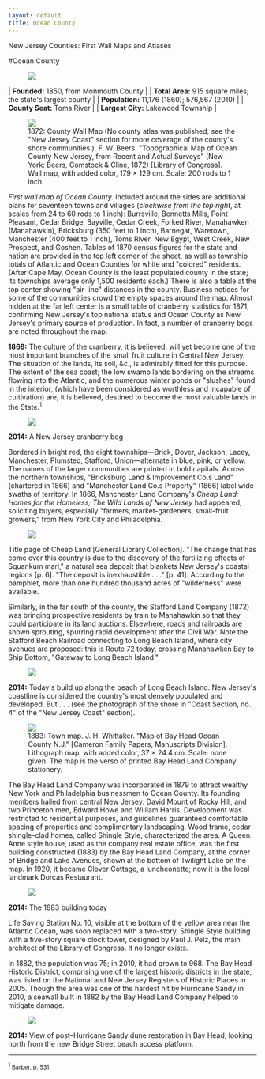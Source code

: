```yaml
---
layout: default
title: Ocean County
---
```


<p class="type">New Jersey Counties: First Wall Maps and Atlases</p>

#Ocean County

<figure class="resource county">
	<a href="#imgZoom"><img class="thumb" data-info="http://libimages.princeton.edu/loris/exhibits%2Fnj-historic-maps%2Fmercer%2FMercer.jp2/info.json" src="http://libimages.princeton.edu/loris/exhibits%2Fnj-historic-maps%2Fmercer%2FMercer.jp2/full/!300,300/0/native.jpg"></a>
</figure>

|  **Founded:** 1850, from Monmouth County |
| **Total Area:** 915 square miles; the state's largest county |
| **Population:** 11,176 (1860); 576,567 (2010) |
| **County Seat:** Toms River |
| **Largest City:** Lakewood Township |

<figure class="resource">
	<a href="#imgZoom"><img class="thumb" data-info="http://libimages.princeton.edu/loris/exhibits%2Fnj-historic-maps%2Focean%2F1872-ocean-county-wall-map.jp2/info.json" src="http://libimages.princeton.edu/loris/exhibits%2Fnj-historic-maps%2Focean%2F1872-ocean-county-wall-map.jp2/full/!750,750/0/native.jpg"></a>
	<figcaption>1872: County Wall Map (No county atlas was published; see the "New Jersey Coast" section for more coverage of the county's shore communities.). F. W. Beers. "Topographical Map of Ocean County New Jersey, from Recent and Actual Surveys" (New York: Beers, Comstock & Cline, 1872) [Library of Congress]. Wall map, with added color, 179 × 129 cm. Scale: 200 rods to 1 inch.</figcaption>
</figure>

_First wall map of Ocean County._ Included around the sides are additional plans for seventeen towns and villages (_clockwise from the top right_, at scales from 24 to 60 rods to 1 inch): Burrsville, Bennetts Mills, Point Pleasant, Cedar Bridge, Bayville, Cedar Creek, Forked River, Manahawken (Manahawkin), Bricksburg (350 feet to 1 inch), Barnegat, Waretown, Manchester (400 feet to 1 inch), Toms River, New Egypt, West Creek, New Prospect, and Goshen. Tables of 1870 census figures for the state and nation are provided in the top left corner of the sheet, as well as township totals of Atlantic and Ocean Counties for white and "colored" residents. (After Cape May, Ocean County is the least populated county in the state; its townships average only 1,500 residents each.) There is also a table at the top center showing "air-line" distances in the county. Business notices for some of the communities crowd the empty spaces around the map. Almost hidden at the far left center is a small table of cranberry statistics for 1871, confirming New Jersey's top national status and Ocean County as New Jersey's primary source of production. In fact, a number of cranberry bogs are noted throughout the map.

**1868:** The culture of the cranberry, it is believed, will yet become one of the most important branches of the small fruit culture in Central New Jersey. The situation of the lands, its soil, &c., is admirably fitted for this purpose. The extent of the sea coast; the low swamp lands bordering on the streams flowing into the Atlantic; and the numerous winter ponds or "slushes" found in the interior, (which have been considered as worthless and incapable of cultivation) are, it is believed, destined to become the most valuable lands in the State.<sup>1</sup>

<figure class="resource">
	<a href="#imgZoom"><img class="thumb" data-info="http://libimages.princeton.edu/loris/exhibits%2Fnj-historic-maps%2Focean%2F2104-cranberry-bog.jp2/info.json" src="http://libimages.princeton.edu/loris/exhibits%2Fnj-historic-maps%2Focean%2F2104-cranberry-bog.jp2/full/!750,750/0/native.jpg"></a>
</figure>

**2014:** A New Jersey cranberry bog

Bordered in bright red, the eight townships—Brick, Dover, Jackson, Lacey, Manchester, Plumsted, Stafford, Union—alternate in blue, pink, or yellow. The names of the larger communities are printed in bold capitals. Across the northern townships, "Bricksburg Land & Improvement Co.s Land" (chartered in 1866) and "Manchester Land Co.s Property" (1866) label wide swaths of territory. In 1866, Manchester Land Company's _Cheap Land: Homes for the Homeless; The Wild Lands of New Jersey_ had appeared, soliciting buyers, especially "farmers, market-gardeners, small-fruit growers," from New York City and Philadelphia.

<figure class="resource">
	<a href="#imgZoom"><img class="thumb" data-info="http://libimages.princeton.edu/loris/exhibits%2Fnj-historic-maps%2Focean%2F1866-cheap-land-title-page.jp2/info.json" src="http://libimages.princeton.edu/loris/exhibits%2Fnj-historic-maps%2Focean%2F1866-cheap-land-title-page.jp2/full/!750,750/0/native.jpg"></a>
</figure>

Title page of Cheap Land [General Library Collection]. "The change that has come over this country is due to the discovery of the fertilizing effects of Squankum marl," a natural sea deposit that blankets New Jersey's coastal regions [p. 6]. "The deposit is inexhaustible . . ." [p. 41]. According to the pamphlet, more than one hundred thousand acres of "wilderness" were available.

Similarly, in the far south of the county, the Stafford Land Company (1872) was bringing prospective residents by train to Manahawkin so that they could participate in its land auctions. Elsewhere, roads and railroads are shown sprouting, spurring rapid development after the Civil War. Note the Stafford Beach Railroad connecting to Long Beach Island, where city avenues are proposed: this is Route 72 today, crossing Manahawken Bay to Ship Bottom, "Gateway to Long Beach Island."

<figure class="resource">
	<a href="#imgZoom"><img class="thumb" data-info="http://libimages.princeton.edu/loris/exhibits%2Fnj-historic-maps%2Focean%2F2014-long-beach-island-beach.jp2/info.json" src="http://libimages.princeton.edu/loris/exhibits%2Fnj-historic-maps%2Focean%2F2014-long-beach-island-beach.jp2/full/!750,750/0/native.jpg"></a>
</figure>

**2014:** Today's build up along the beach of Long Beach Island. New Jersey's coastline is considered the country's most densely populated and developed. But . . . (see the photograph of the shore in "Coast Section, no. 4" of the "New Jersey Coast" section).

<figure class="resource">
	<a href="#imgZoom"><img class="thumb" data-info="http://libimages.princeton.edu/loris/exhibits%2Fnj-historic-maps%2Focean%2F1883-bay-head-map.jp2/info.json" src="http://libimages.princeton.edu/loris/exhibits%2Fnj-historic-maps%2Focean%2F1883-bay-head-map.jp2/full/!750,750/0/native.jpg"></a>
	<figcaption>1883: Town map. J. H. Whittaker. "Map of Bay Head Ocean County N.J." [Cameron Family Papers, Manuscripts Division]. Lithograph map, with added color, 37 × 24.4 cm. Scale: none given. The map is the verso of printed Bay Head Land Company stationery.</figcaption>
</figure>

The Bay Head Land Company was incorporated in 1879 to attract wealthy New York and Philadelphia businessmen to Ocean County. Its founding members hailed from central New Jersey: David Mount of Rocky Hill, and two Princeton men, Edward Howe and William Harris. Development was restricted to residential purposes, and guidelines guaranteed comfortable spacing of properties and complimentary landscaping. Wood frame, cedar shingle–clad homes, called Shingle Style, characterized the area. A Queen Anne style house, used as the company real estate office, was the first building constructed (1883) by the Bay Head Land Company, at the corner of Bridge and Lake Avenues, shown at the bottom of Twilight Lake on the map. In 1920, it became Clover Cottage, a luncheonette; now it is the local landmark Dorcas Restaurant.

<figure class="resource">
	<a href="#imgZoom"><img class="thumb" data-info="http://libimages.princeton.edu/loris/exhibits%2Fnj-historic-maps%2Focean%2F2014-dorcas-bay-head2.jp2/info.json" src="http://libimages.princeton.edu/loris/exhibits%2Fnj-historic-maps%2Focean%2F2014-dorcas-bay-head2.jp2/full/!750,750/0/native.jpg"></a>
</figure>

**2014:** The 1883 building today

Life Saving Station No. 10, visible at the bottom of the yellow area near the Atlantic Ocean, was soon replaced with a two-story, Shingle Style building with a five-story square clock tower, designed by Paul J. Pelz, the main architect of the Library of Congress. It no longer exists.

In 1882, the population was 75; in 2010, it had grown to 968. The Bay Head Historic District, comprising one of the largest historic districts in the state, was listed on the National and New Jersey Registers of Historic Places in 2005. Though the area was one of the hardest hit by Hurricane Sandy in 2010, a seawall built in 1882 by the Bay Head Land Company helped to mitigate damage.

<figure class="resource">
	<a href="#imgZoom"><img class="thumb" data-info="http://libimages.princeton.edu/loris/exhibits%2Fnj-historic-maps%2Focean%2F2014-bay-head-beach.jp2/info.json" src="http://libimages.princeton.edu/loris/exhibits%2Fnj-historic-maps%2Focean%2F2014-bay-head-beach.jp2/full/!750,750/0/native.jpg"></a>
</figure>

**2014:** View of post–Hurricane Sandy dune restoration in Bay Head, looking north from the new Bridge Street beach access platform.

---

<small><sup>1</sup> Barber, p. 531.</small>